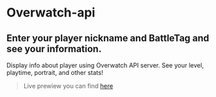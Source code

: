 # Overwatch-api
## Enter your player nickname and BattleTag and see your information.
Display info about player using Overwatch API server. See your level, playtime, portrait, and other stats!

> Live prewiew you can find [here](https://digidr0.github.io/Overwatch-api/)
 
 
